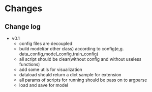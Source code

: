 


# Changes



## Change log


* v0.1
    * config files are decoupled
    * build model(or other class) according to config(e,g. data_config,model_config,train_config)
    * all script should be clear(without config and without useless functions)
    * add some utils for visualization
    * dataload should return a dict sample for extension
    * all params of scripts for running should be pass on to argparse
    * load and save for model 
